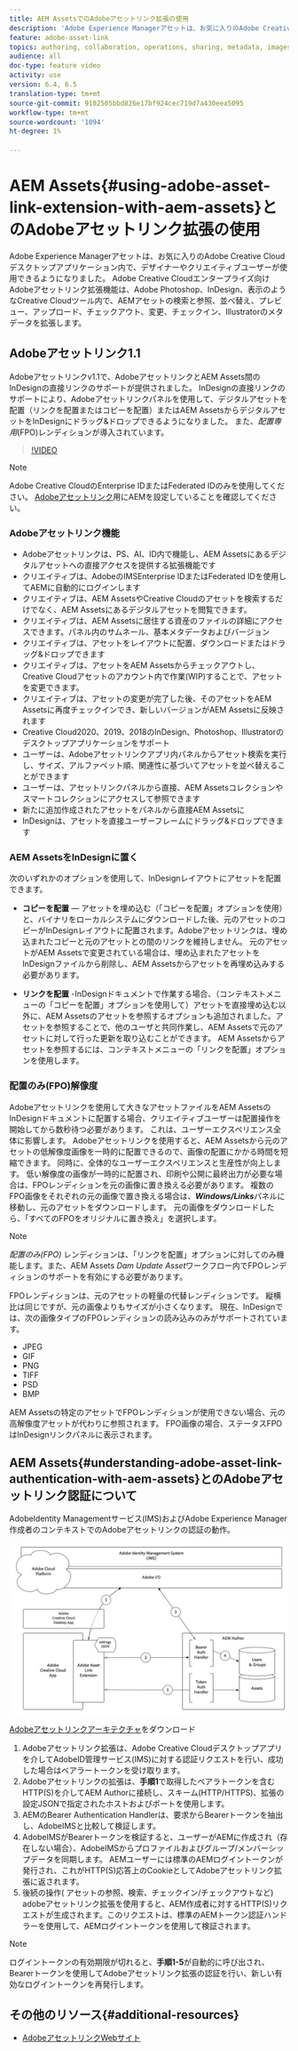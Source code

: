 ```yaml
---
title: AEM AssetsでのAdobeアセットリンク拡張の使用
description: 'Adobe Experience Managerアセットは、お気に入りのAdobe Creative Cloudデスクトップアプリケーション内で、デザイナーやクリエイティブユーザーが使用できるようになりました。 Adobe Creative Cloudエンタープライズ向けAdobeアセットリンク拡張機能は、Adobe Photoshop、InDesign、表示のようなCreative Cloudツール内で、AEMアセットの検索と参照、並べ替え、プレビュー、アップロード、チェックアウト、変更、チェックイン、Illustratorのメタデータを拡張します。 '
feature: adobe-asset-link
topics: authoring, collaboration, operations, sharing, metadata, images
audience: all
doc-type: feature video
activity: use
version: 6.4, 6.5
translation-type: tm+mt
source-git-commit: 9102505bbd826e17bf924cec719d7a430eea5095
workflow-type: tm+mt
source-wordcount: '1094'
ht-degree: 1%

---
```



# AEM Assets{#using-adobe-asset-link-extension-with-aem-assets}とのAdobeアセットリンク拡張の使用

Adobe Experience Managerアセットは、お気に入りのAdobe Creative Cloudデスクトップアプリケーション内で、デザイナーやクリエイティブユーザーが使用できるようになりました。 Adobe Creative Cloudエンタープライズ向けAdobeアセットリンク拡張機能は、Adobe Photoshop、InDesign、表示のようなCreative Cloudツール内で、AEMアセットの検索と参照、並べ替え、プレビュー、アップロード、チェックアウト、変更、チェックイン、Illustratorのメタデータを拡張します。


## Adobeアセットリンク1.1

Adobeアセットリンクv1.1で、AdobeアセットリンクとAEM Assets間のInDesignの直接リンクのサポートが提供されました。 InDesignの直接リンクのサポートにより、Adobeアセットリンクパネルを使用して、デジタルアセットを配置（リンクを配置またはコピーを配置）またはAEM AssetsからデジタルアセットをInDesignにドラッグ&amp;ドロップできるようになりました。 また、*配置専用*(FPO)レンディションが導入されています。

>[!VIDEO](https://video.tv.adobe.com/v/28988/?quality=12&learn=on)

>[!NOTE]
>
>Adobe Creative CloudのEnterprise IDまたはFederated IDのみを使用してください。 [Adobeアセットリンク](https://helpx.adobe.com/jp/enterprise/admin-guide.html/enterprise/using/adobe-asset-link.ug.html)用にAEMを設定していることを確認してください。


### Adobeアセットリンク機能

* Adobeアセットリンクは、PS、AI、ID内で機能し、AEM Assetsにあるデジタルアセットへの直接アクセスを提供する拡張機能です
* クリエイティブは、AdobeのIMSEnterprise IDまたはFederated IDを使用してAEMに自動的にログインします
* クリエイティブは、AEM AssetsやCreative Cloudのアセットを検索するだけでなく、AEM Assetsにあるデジタルアセットを閲覧できます。
* クリエイティブは、AEM Assetsに居住する資産のファイルの詳細にアクセスできます。パネル内のサムネール、基本メタデータおよびバージョン
* クリエイティブは、アセットをレイアウトに配置、ダウンロードまたはドラッグ&amp;ドロップできます
* クリエイティブは、アセットをAEM Assetsからチェックアウトし、Creative Cloudアセットのアカウント内で作業(WIP)することで、アセットを変更できます。
* クリエイティブは、アセットの変更が完了した後、そのアセットをAEM Assetsに再度チェックインでき、新しいバージョンがAEM Assetsに反映されます
* Creative Cloud2020、2019、2018のInDesign、Photoshop、Illustratorのデスクトップアプリケーションをサポート
* ユーザーは、Adobeアセットリンクアプリ内パネルからアセット検索を実行し、サイズ、アルファベット順、関連性に基づいてアセットを並べ替えることができます
* ユーザーは、アセットリンクパネルから直接、AEM Assetsコレクションやスマートコレクションにアクセスして参照できます
* 新たに追加作成されたアセットをパネルから直接AEM Assetsに
* InDesignは、アセットを直接ユーザーフレームにドラッグ&amp;ドロップできます

### AEM AssetsをInDesignに置く

次のいずれかのオプションを使用して、InDesignレイアウトにアセットを配置できます。

* **コピーを配置**  — アセットを埋め込む（「コピーを配置」オプションを使用）と、バイナリをローカルシステムにダウンロードした後、元のアセットのコピーがInDesignレイアウトに配置されます。Adobeアセットリンクは、埋め込まれたコピーと元のアセットとの間のリンクを維持しません。 元のアセットがAEM Assetsで変更されている場合は、埋め込まれたアセットをInDesignファイルから削除し、AEM Assetsからアセットを再埋め込みする必要があります。

* **リンクを配置** -InDesignドキュメントで作業する場合、（コンテキストメニューの「コピーを配置」オプションを使用して）アセットを直接埋め込む以外に、AEM Assetsのアセットを参照するオプションも追加されました。アセットを参照することで、他のユーザと共同作業し、AEM Assetsで元のアセットに対して行った更新を取り込むことができます。 AEM Assetsからアセットを参照するには、コンテキストメニューの「リンクを配置」オプションを使用します。

### 配置のみ(FPO)解像度

Adobeアセットリンクを使用して大きなアセットファイルをAEM AssetsのInDesignドキュメントに配置する場合、クリエイティブユーザーは配置操作を開始してから数秒待つ必要があります。 これは、ユーザーエクスペリエンス全体に影響します。 Adobeアセットリンクを使用すると、AEM Assetsから元のアセットの低解像度画像を一時的に配置できるので、画像の配置にかかる時間を短縮できます。 同時に、全体的なユーザーエクスペリエンスと生産性が向上します。 低い解像度の画像が一時的に配置され、印刷や公開に最終出力が必要な場合は、FPOレンディションを元の画像に置き換える必要があります。 複数のFPO画像をそれぞれの元の画像で置き換える場合は、**_Windows/Links_**&#x200B;パネルに移動し、元のアセットをダウンロードします。 元の画像をダウンロードしたら、「すべてのFPOをオリジナルに置き換え」を選択します。

>[!NOTE]
>
> *配置のみ(FPO)* レンディションは、「リンクを配置」オプションに対してのみ機能します。また、AEM Assets *Dam Update Asset*&#x200B;ワークフロー内でFPOレンディションのサポートを有効にする必要があります。

FPOレンディションは、元のアセットの軽量の代替レンディションです。 縦横比は同じですが、元の画像よりもサイズが小さくなります。 現在、InDesignでは、次の画像タイプのFPOレンディションの読み込みのみがサポートされています。

* JPEG
* GIF
* PNG
* TIFF
* PSD
* BMP

AEM Assetsの特定のアセットでFPOレンディションが使用できない場合、元の高解像度アセットが代わりに参照されます。 FPO画像の場合、ステータスFPOはInDesignリンクパネルに表示されます。

## AEM Assets{#understanding-adobe-asset-link-authentication-with-aem-assets}とのAdobeアセットリンク認証について

AdobeIdentity Managementサービス(IMS)およびAdobe Experience Manager作成者のコンテキストでのAdobeアセットリンクの認証の動作。

![Adobeアセットリンクのアーキテクチャ](assets/adobe-asset-link-article-understand.png)

[Adobeアセットリンクアーキテクチャ](assets/adobe-asset-link-article-understand-1.png)をダウンロード

1. Adobeアセットリンク拡張は、Adobe Creative Cloudデスクトップアプリを介してAdobeID管理サービス(IMS)に対する認証リクエストを行い、成功した場合はベアラートークンを受け取ります。
2. Adobeアセットリンクの拡張は、**手順1**&#x200B;で取得したベアラトークンを含むHTTP(S)を介してAEM Authorに接続し、スキーム(HTTP/HTTPS)、拡張の設定JSONで指定されたホストおよびポートを使用します。
3. AEMのBearer Authentication Handlerは、要求からBearerトークンを抽出し、AdobeIMSと比較して検証します。
4. AdobeIMSがBearerトークンを検証すると、ユーザーがAEMに作成され（存在しない場合）、AdobeIMSからプロファイルおよびグループ/メンバーシップデータを同期します。 AEMユーザーには標準のAEMログイントークンが発行され、これがHTTP(S)応答上のCookieとしてAdobeアセットリンク拡張に返されます。
5. 後続の操作( アセットの参照、検索、チェックイン/チェックアウトなど) adobeアセットリンク拡張を使用すると、AEM作成者に対するHTTP(S)リクエストが生成されます。このリクエストは、標準のAEMトークン認証ハンドラーを使用して、AEMログイントークンを使用して検証されます。

>[!NOTE]
>
>ログイントークンの有効期限が切れると、**手順1-5**&#x200B;が自動的に呼び出され、Bearerトークンを使用してAdobeアセットリンク拡張の認証を行い、新しい有効なログイントークンを再発行します。

## その他のリソース{#additional-resources}

* [AdobeアセットリンクWebサイト](https://www.adobe.com/jp/creativecloud/business/enterprise/adobe-asset-link.html)